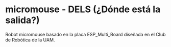 # micromouse - DELS (¿Dónde está la salida?)
Robot micromouse basado en la placa ESP_Multi_Board diseñada en el Club de Robótica de la UAM.

